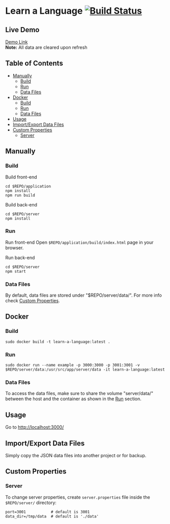 # Learn a Language [![Build Status](https://travis-ci.org/amirbawab/Learn-a-Language.svg?branch=master)](https://travis-ci.org/amirbawab/Learn-a-Language)

## Live Demo
[Demo Link](https://amirbawab.github.io/Learn-a-Language/application/)  
**Note:** All data are cleared upon refresh

## Table of Contents
- [Manually](#manually)
  - [Build](#build)
  - [Run](#run)
  - [Data Files](#data-files)
- [Docker](#docker)
  - [Build](#build-1)
  - [Run](#run-1)
  - [Data Files](#data-files-1)
- [Usage](#usage)
- [Import/Export Data Files](#importexport-data-files)
- [Custom Properties](#custom-properties)
  - [Server](#server)

## Manually
### Build
Build front-end
```
cd $REPO/application
npm install
npm run build
```
Build back-end
```
cd $REPO/server
npm install
```
### Run
Run front-end
Open `$REPO/application/build/index.html` page in your browser.  

Run back-end
```
cd $REPO/server
npm start
```
### Data Files
By default, data files are stored under "$REPO/server/data/". For more info check [Custom Properties](#custom-properties).

## Docker
### Build
```
sudo docker build -t learn-a-language:latest .
```
### Run
```
sudo docker run --name example -p 3000:3000 -p 3001:3001 -v $REPO/server/data:/usr/src/app/server/data -it learn-a-language:latest
```
### Data Files
To access the data files, make sure to share the volume "server/data/" between the host and the container as
shown in the [Run](#run-1) section.

## Usage
Go to [http://localhost:3000/](http://localhost:3000/)

## Import/Export Data Files
Simply copy the JSON data files into another project or for backup.

## Custom Properties
### Server
To change server properties, create `server.properties` file inside the `$REPO/server/` directory:
```
port=3001           # default is 3001
data_dir=/tmp/data  # default is './data'
```
